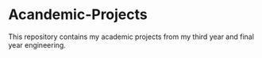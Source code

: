 # Acandemic-Projects
This repository contains my academic projects from my third year and final year engineering.
